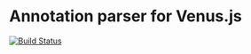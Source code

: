 # Annotation parser for Venus.js
[![Build Status](https://travis-ci.org/venusjs/venus-annotations.svg?branch=master)](https://travis-ci.org/venusjs/venus-annotations)
